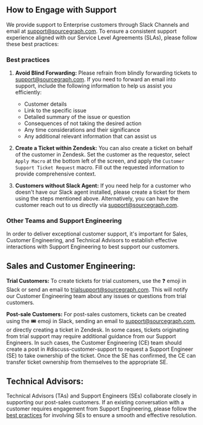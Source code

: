 ## How to Engage with Support

We provide support to Enterprise customers through Slack Channels and email at support@sourcegraph.com. To ensure a consistent support experience aligned with our Service Level Agreements (SLAs), please follow these best practices:

### Best practices

1. **Avoid Blind Forwarding:** Please refrain from blindly forwarding tickets to support@sourcegraph.com. If you need to forward an email into support, include the following information to help us assist you efficiently:
   - Customer details
   - Link to the specific issue
   - Detailed summary of the issue or question
   - Consequences of not taking the desired action
   - Any time considerations and their significance
   - Any additional relevant information that can assist us

2. **Create a Ticket within Zendesk:** You can also create a ticket on behalf of the customer in Zendesk. Set the customer as the requestor, select ```Apply Macro``` at the bottom left of the screen, and apply the ```Customer Support Ticket Request``` macro. Fill out the requested information to provide comprehensive context.

3. **Customers without Slack Agent:** If you need help for a customer who doesn't have our Slack agent installed, please create a ticket for them using the steps mentioned above. Alternatively, you can have the customer reach out to us directly via support@sourcegraph.com.


### Other Teams and Support Engineering

In order to deliver exceptional customer support, it's important for Sales, Customer Engineering, and Technical Advisors to establish effective interactions with Support Engineering to best support our customers.

## Sales and Customer Engineering:

**Trial Customers:** To create tickets for trial customers, use the ❓ emoji in Slack or send an email to trialsupport@sourcegraph.com. This will notify our Customer Engineering team about any issues or questions from trial customers.

**Post-sale Customers:** For post-sales customers, tickets can be created using the 🎟️ emoji in Slack, sending an email to support@sourcegraph.com, or directly creating a ticket in Zendesk. In some cases, tickets originating from trial support may require additional guidance from our Support Engineers. In such cases, the Customer Engineering (CE) team should create a post in #discuss-customer-support to request a Support Engineer (SE) to take ownership of the ticket. Once the SE has confirmed, the CE can transfer ticket ownership from themselves to the appropriate SE.

## Technical Advisors:

Technical Advisors (TAs) and Support Engineers (SEs) collaborate closely in supporting our post-sales customers. If an existing conversation with a customer requires engagement from Support Engineering, please follow the [best practices](https://github.com/sourcegraph/handbook/edit/main/content/departments/technical-success/support/process/support-agent-customer-slack-channels.md#best-practices) for involving SEs to ensure a smooth and effective resolution.


